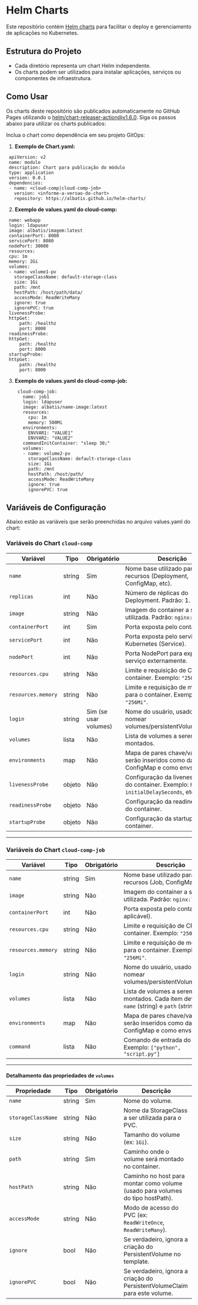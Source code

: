 # Helm Charts

Este repositório contém [Helm charts](https://helm.sh/) para facilitar o deploy e gerenciamento de aplicações no Kubernetes.

## Estrutura do Projeto

- Cada diretório representa um chart Helm independente.
- Os charts podem ser utilizados para instalar aplicações, serviços ou componentes de infraestrutura.


## Como Usar

Os charts deste repositório são publicados automaticamente no GitHub Pages utilizando o [helm/chart-releaser-action@v1.6.0](https://github.com/helm/chart-releaser-action). Siga os passos abaixo para utilizar os charts publicados:

Inclua o chart como dependência em seu projeto GitOps:
   
   1. **Exemplo de Chart.yaml:**
   ```
    apiVersion: v2
    name: modulo
    description: Chart para publicação do módulo
    type: application
    version: 0.0.1
    dependencies:
    - name: <cloud-comp|cloud-comp-job>
      version: <informe-a-versao-do-chart>
      repository: https://albatis.github.io/helm-charts/
   ```
    
   2. **Exemplo de values.yaml do cloud-comp:**
   ```
    name: webapp
    login: ldapuser
    image: albatis/imagem:latest
    containerPort: 8000
    servicePort: 8080
    nodePort: 30000
    resources:
    cpu: 1m
    memory: 2Gi
    volumes:
    - name: volume1-pv
      storageClassName: default-storage-class
      size: 1Gi
      path: /mnt
      hostPath: /host/path/data/
      accessMode: ReadWriteMany
      ignore: true
      ignorePVC: true
    livenessProbe:
    httpGet:
        path: /healthz
        port: 8000
    readinessProbe:
    httpGet:
        path: /healthz
        port: 8000
    startupProbe:
    httpGet:
        path: /healthz
        port: 8000
   ```

3. **Exemplo de values.yaml do cloud-comp-job:**
   ```
    cloud-comp-job:
      name: job1
      login: ldapuser
      image: albatis/name-image:latest
      resources:
        cpu: 1m
        memory: 500Mi
      environments:
        ENVVAR1: "VALUE1"
        ENVVAR2: "VALUE2"
      commandInitContainer: "sleep 30;"
      volumes:
      - name: volume2-pv
        storageClassName: default-storage-class
        size: 1Gi
        path: /mnt
        hostPath: /host/path/
        accessMode: ReadWriteMany
        ignore: true
        ignorePVC: true
   ```

## Variáveis de Configuração

Abaixo estão as variáveis que serão preenchidas no arquivo values.yaml do chart:


### Variáveis do Chart `cloud-comp`

| Variável           | Tipo     | Obrigatório | Descrição                                                                                   |
|--------------------|----------|-------------|---------------------------------------------------------------------------------------------|
| `name`             | string   | Sim         | Nome base utilizado para nomear recursos (Deployment, ConfigMap, etc).                      |
| `replicas`         | int      | Não         | Número de réplicas do Deployment. Padrão: 1.                                                |
| `image`            | string   | Não         | Imagem do container a ser utilizada. Padrão: `nginx:latest`.                                |
| `containerPort`    | int      | Sim         | Porta exposta pelo container.                                                               |
| `servicePort`      | int      | Não         | Porta exposta pelo serviço Kubernetes (Service).                                            |
| `nodePort`         | int      | Não         | Porta NodePort para expor o serviço externamente.                                           |
| `resources.cpu`    | string   | Não         | Limite e requisição de CPU para o container. Exemplo: `"250m"`.                             |
| `resources.memory` | string   | Não         | Limite e requisição de memória para o container. Exemplo: `"256Mi"`.                        |
| `login`            | string   | Sim (se usar volumes) | Nome do usuário, usado para nomear volumes/persistentVolumeClaims.                |
| `volumes`          | lista    | Não         | Lista de volumes a serem montados.                                                          |
| `environments`     | map      | Não         | Mapa de pares chave/valor que serão inseridos como dados no ConfigMap e como envs no pod.   |
| `livenessProbe`    | objeto   | Não         | Configuração da livenessProbe do container. Exemplo: `httpGet`, `initialDelaySeconds`, etc. |
| `readinessProbe`   | objeto   | Não         | Configuração da readinessProbe do container.                                                |
| `startupProbe`     | objeto   | Não         | Configuração da startupProbe do container.                                                  |

---

### Variáveis do Chart `cloud-comp-job`

| Variável           | Tipo     | Obrigatório | Descrição                                                                                   |
|--------------------|----------|-------------|---------------------------------------------------------------------------------------------|
| `name`             | string   | Sim         | Nome base utilizado para nomear recursos (Job, ConfigMap, etc).                             |
| `image`            | string   | Não         | Imagem do container a ser utilizada. Padrão: `nginx:latest`.                                |
| `containerPort`    | int      | Não         | Porta exposta pelo container (se aplicável).                                                |
| `resources.cpu`    | string   | Não         | Limite e requisição de CPU para o container. Exemplo: `"250m"`.                             |
| `resources.memory` | string   | Não         | Limite e requisição de memória para o container. Exemplo: `"256Mi"`.                        |
| `login`            | string   | Não         | Nome do usuário, usado para nomear volumes/persistentVolumeClaims.                          |
| `volumes`          | lista    | Não         | Lista de volumes a serem montados. Cada item deve conter `name` (string) e `path` (string). |
| `environments`     | map      | Não         | Mapa de pares chave/valor que serão inseridos como dados no ConfigMap e como envs no pod.   |
| `command`          | lista    | Não         | Comando de entrada do Job. Exemplo: `["python", "script.py"]`                               |
---

#### Detalhamento das propriedades de `volumes`

| Propriedade         | Tipo     | Obrigatório | Descrição                                                                                   |
|---------------------|----------|-------------|---------------------------------------------------------------------------------------------|
| `name`              | string   | Sim         | Nome do volume.                                                                             |
| `storageClassName`  | string   | Não         | Nome da StorageClass a ser utilizada para o PVC.                                            |
| `size`              | string   | Não         | Tamanho do volume (ex: `1Gi`).                                                              |
| `path`              | string   | Sim         | Caminho onde o volume será montado no container.                                            |
| `hostPath`          | string   | Não         | Caminho no host para montar como volume (usado para volumes do tipo hostPath).              |
| `accessMode`        | string   | Não         | Modo de acesso do PVC (ex: `ReadWriteOnce`, `ReadWriteMany`).                               |
| `ignore`            | bool     | Não         | Se verdadeiro, ignora a criação do PersistentVolume no template.                            |
| `ignorePVC`         | bool     | Não         | Se verdadeiro, ignora a criação do PersistentVolumeClaim para este volume.                  |
